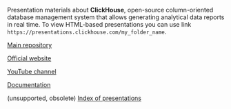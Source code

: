 Presentation materials about **ClickHouse**, open-source column-oriented database management system that allows generating analytical data reports in real time. To view HTML-based presentations you can use link `https://presentations.clickhouse.com/my_folder_name`.

[Main repository](https://github.com/ClickHouse/ClickHouse)

[Official website](https://clickhouse.com/)

[YouTube channel](https://www.youtube.com/c/ClickHouseDB)

[Documentation](https://clickhouse.com/docs/en/)

(unsupported, obsolete) [Index of presentations](talks_index.md)
